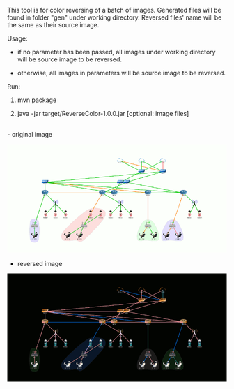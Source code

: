 This tool is for color reversing of a batch of images. Generated files will be found in folder "gen" under working directory. Reversed files' name will be the same as their source image.

Usage: 

 - if no parameter has been passed, all images under working directory will be source image to be reversed.

 - otherwise, all images in parameters will be source image to be reversed.

Run:

 1. mvn package

 2. java -jar target/ReverseColor-1.0.0.jar [optional: image files]

<br>
 - original image

 ![](NetTopology.ppm.gif)

 - reversed image

 ![](gen/NetTopology.ppm.gif)

